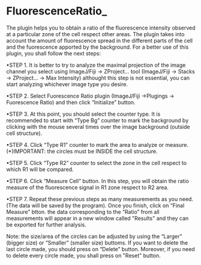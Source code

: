 # FluorescenceRatio_

The plugin helps you to obtain a ratio of the fluorescence intensity observed at a particular zone of the cell respect other areas. The plugin takes into account the amount of fluorescence spread in the different parts of the cell and the fuorescence apported by the background. For a better use of this plugin, you shall follow the next steps:

•STEP 1. It is better to try to analyze the maximal projection of the image channel you select using ImageJ/Fiji -> ZProject... tool (ImageJ/Fiji -> Stacks -> ZProject... -> Max Intensity) althought this step is not essential, you can start analyzing whichever image type you desire. 

•STEP 2. Select Fuorescence Ratio plugin (ImageJ/Fiji ->Plugings -> Fuorescence Ratio) and then click “Initialize” button.

•STEP 3. At this point, you should select the counter type. It is recommended to start with “Type Bg” counter to mark the background by clicking with the mouse several times over the image background (outside cell structure).

•STEP 4. Click “Type R1” counter to mark the area to analyze or measure. (*)IMPORTANT: the circles must be INSIDE the cell structure.

•STEP 5. Click “Type R2” counter to select the zone in the cell respect to which R1 will be compared.

•STEP 6. Click “Measure Cell” button. In this step, you will obtain the ratio measure of the fluorescence signal in R1 zone respect to R2 area.

•STEP 7. Repeat these previous steps as many measurements as you need. (The data will be saved by the program). Once you finish, click on “Final Measure” btton. the data corresponding to the “Ratio” from all measurements will appear in a new window called "Results" and they can be exported for further analysis.


Note: the size/area of the circles can be adjusted by using the “Larger” (bigger size) or “Smaller” (smaller size) buttoms. If you want to delete the last circle made, you should press on “Delete” button. Moreover, if you need to delete every circle made, you shall press on "Reset" button. 

